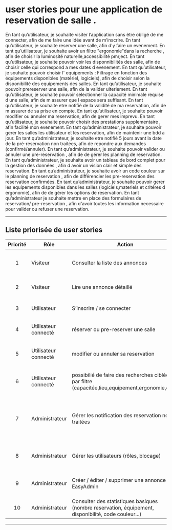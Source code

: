 # user stories pour une application de reservation de salle .

En tant qu’utilisateur, je souhaite visiter l’application sans être obligé de me connecter, afin de me faire une idée avant de m’inscrire.
En tant qu’utilisateur, je souhaite reserver une salle, afin d'y faire un evenement.
En tant qu’utilisateur, je souhaite avoir un filtre "ergonomie"dans la recherche , afin de choisir la luminosité naturelle,accessibilité pmr,ect.
En tant qu’utilisateur, je souhaite pouvoir voir les disponnibilités des salle, afin de choisir celle qui correspond a mes dates d evenement.
En tant qu’utilisateur, je souhaite pouvoir choisir l' equipements : Filtrage en fonction des équipements disponibles (matériel,
logiciels), afin de choisir selon la disponibilité des equipements des salles.
En tant qu’utilisateur, je souhaite pouvoir prereserver une salle, afin de la valider ulteriement.
En tant qu’utilisateur, je souhaite pouvoir selectionner la capacité minimale requise d une salle, afin de m assurer que l espace sera suffisant.
En tant qu’utilisateur, je souhaite etre notifié de la validité de ma reservation, afin de m assurer de sa prise en compte.
En tant qu’utilisateur, je souhaite pouvoir modifier ou annuler ma reservation, afin de gerer mes imprevu.
En tant qu’utilisateur, je souhaite pouvoir choisir des prestations supplementaire , afin facilité mon evenement.
En tant qu’administrateur, je souhaite pouvoir gerer les salles les utilisateur et les reservation, afin de maintenir une bdd a jour.
En tant qu’administrateur, je souhaite etre notifié 5 jours avant la date de la pré-reservation non traitées, afin de repondre aux demandes (confirmé/annuler).
En tant qu’administrateur, je souhaite pouvoir valider ou annuler une pre-reservation , afin de de gérer les planning de reservation.
En tant qu’administrateur, je souhaite avoir un tableau de bord complet pour la gestion des données , afin d avoir un vision clair et simple des reservation.
En tant qu’administrateur, je souhaite avoir un code couleur sur le planning de reservation , afin de différencier les pre-reservation des reservation confirmées.
En tant qu’administrateur, je souhaite pouvoir gerer les equipements disponibles dans les salles (logiciels,materiels et critéres d ergonomie), afin de de gérer les options de reservation.
En tant qu’administrateur je souhaite mettre en place des formulaires de reservation/ pre-reservation , afin d'avoir toutes les information necessaire pour valider ou refuser une reservation.



---



## Liste priorisée de user stories

| Priorité | Rôle                 | Action                                                                | Bénéfice                                                           |
| :------: | -------------------- | --------------------------------------------------------------------- | ------------------------------------------------------------------ |
|     1    | Visiteur             | Consulter la liste des annonces                                       | Découvrir rapidement le contenu disponible                         |
|     2    | Visiteur             | Lire une annonce détaillé                                              | Approfondir la recherche d’intérêt                                     |
|     3    | Utilisateur          | S’inscrire / se connecter                                             |  Accéder aux fonctionnalités protégées |
|     4    | Utilisateur connecté | réserver ou pre-reserver une salle                                                 | s'assurer de la validité de la reservation                                      |
|     5    | Utilisateur connecté |  modifier ou annuler sa reservation                           | Gérer des imprevu ou corriger une erreur                                     |
|     6    | Utilisateur connecté       | possibilié de faire des recherches ciblées par filtre (capacitée,lieu,equipement,ergonomie,date)                | faciliter la recherche selon ses critéres                    |
|     7    | Administrateur       | Gérer les notification des reservation non traitées                 |  attirer l attention sur les reservation non traitée dont la date approche             |
|     8    | Administrateur       | Gérer les utilisateurs (rôles, blocage)                               | Contrôler l’accès et la sécurité du site                           |
|     9    | Administrateur       | Créer / éditer / supprimer une annonce via EasyAdmin      | Gérer le contenu  de manière structurée                         |
|    10    | Administrateur       | Consulter des statistiques basiques (nombre reservation, équipement, disponibilité, code couleur...) | Suivre l’activité du site  

-------------------------------------------------





